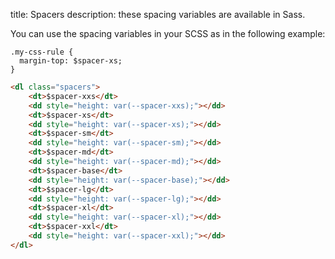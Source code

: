 title: Spacers
description: these spacing variables are available in Sass.

You can use the spacing variables in your SCSS as in the following example:

    .my-css-rule {
      margin-top: $spacer-xs;
    }

```html
<dl class="spacers">
    <dt>$spacer-xxs</dt>
    <dd style="height: var(--spacer-xxs);"></dd>
    <dt>$spacer-xs</dt>
    <dd style="height: var(--spacer-xs);"></dd>
    <dt>$spacer-sm</dt>
    <dd style="height: var(--spacer-sm);"></dd>
    <dt>$spacer-md</dt>
    <dd style="height: var(--spacer-md);"></dd>
    <dt>$spacer-base</dt>
    <dd style="height: var(--spacer-base);"></dd>
    <dt>$spacer-lg</dt>
    <dd style="height: var(--spacer-lg);"></dd>
    <dt>$spacer-xl</dt>
    <dd style="height: var(--spacer-xl);"></dd>
    <dt>$spacer-xxl</dt>
    <dd style="height: var(--spacer-xxl);"></dd>
</dl>
```

